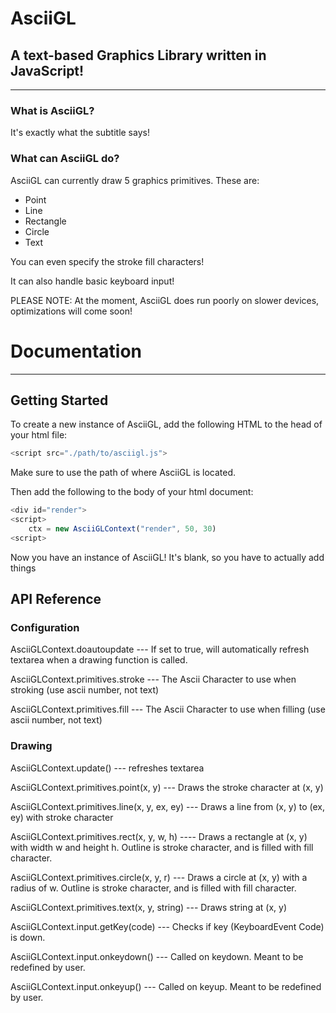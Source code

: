 # AsciiGL

## A text-based Graphics Library written in JavaScript!

***

### What is AsciiGL?

It's exactly what the subtitle says!

### What can AsciiGL do?

AsciiGL can currently draw 5 graphics primitives. These are:

*   Point
*   Line
*   Rectangle
*   Circle
*   Text

You can even specify the stroke fill characters!

It can also handle basic keyboard input!

PLEASE NOTE: At the moment, AsciiGL does run poorly on slower devices, optimizations will come soon!

# Documentation

***

## Getting Started

To create a new instance of AsciiGL, add the following HTML to the head of your
html file:

```javascript
<script src="./path/to/asciigl.js">
```

Make sure to use the path of where AsciiGL is located.

Then add the following to the body of your html document:

```javascript
<div id="render">
<script>
    ctx = new AsciiGLContext("render", 50, 30)
<script>
```

Now you have an instance of AsciiGL! It's blank, so you have to actually add things

## API Reference

### Configuration

AsciiGLContext.doautoupdate --- If set to true, will automatically refresh textarea when a drawing function is called.

AsciiGLContext.primitives.stroke --- The Ascii Character to use when stroking (use ascii number, not text)

AsciiGLContext.primitives.fill --- The Ascii Character to use when filling (use ascii number, not text)

### Drawing

AsciiGLContext.update() --- refreshes textarea&#x20;

AsciiGLContext.primitives.point(x, y) --- Draws the stroke character at (x, y)

AsciiGLContext.primitives.line(x, y, ex, ey) --- Draws a line from (x, y) to (ex, ey) with stroke character

AsciiGLContext.primitives.rect(x, y, w, h) ---- Draws a rectangle at (x, y) with width w and height h. Outline is stroke character, and is filled with fill character.

AsciiGLContext.primitives.circle(x, y, r) --- Draws a circle at (x, y) with a radius of w. Outline is stroke character, and is filled with fill character.

AsciiGLContext.primitives.text(x, y, string) --- Draws string at (x, y)

AsciiGLContext.input.getKey(code) --- Checks if key (KeyboardEvent Code) is down.

AsciiGLContext.input.onkeydown() --- Called on keydown. Meant to be redefined by user.

AsciiGLContext.input.onkeyup() --- Called on keyup. Meant to be redefined by user.
